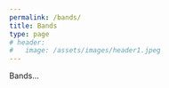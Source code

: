 ```yaml
---
permalink: /bands/
title: Bands
type: page
# header:
#   image: /assets/images/header1.jpeg
---
```


 Bands...